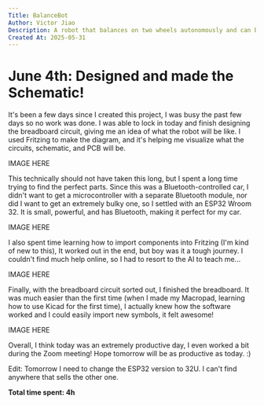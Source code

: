 ```yaml
---
Title: BalanceBot
Author: Victor Jiao
Description: A robot that balances on two wheels autonomously and can be controlled through Bluetooth.
Created At: 2025-05-31
---
```


# June 4th: Designed and made the Schematic!

It's been a few days since I created this project, I was busy the past few days so no work was done. I was able to lock in today and finish designing the breadboard circuit, giving me an idea of what the robot will be like. I used Fritzing to make the diagram, and it's helping me visualize what the circuits, schematic, and PCB will be.

IMAGE HERE

This technically should not have taken this long, but I spent a long time trying to find the perfect parts. Since this was a Bluetooth-controlled car, I didn't want to get a microcontroller with a separate Bluetooth module, nor did I want to get an extremely bulky one, so I settled with an ESP32 Wroom 32. It is small, powerful, and has Bluetooth, making it perfect for my car.

IMAGE HERE

I also spent time learning how to import components into Fritzing (I'm kind of new to this), It worked out in the end, but boy was it a tough journey. I couldn't find much help online, so I had to resort to the AI to teach me...

IMAGE HERE

Finally, with the breadboard circuit sorted out, I finished the breadboard. It was much easier than the first time (when I made my Macropad, learning how to use Kicad for the first time), I actually knew how the software worked and I could easily import new symbols, it felt awesome!

IMAGE HERE

Overall, I think today was an extremely productive day, I even worked a bit during the Zoom meeting! Hope tomorrow will be as productive as today. :)

Edit: Tomorrow I need to change the ESP32 version to 32U. I can't find anywhere that sells the other one.

**Total time spent: 4h**


